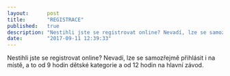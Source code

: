 ```yaml
---
layout:      post
title:       "REGISTRACE"
published:   true
description: "Nestihli jste se registrovat online? Nevadí, lze se samozřejmě přihlásit i na místě, a to od 9 hodin dětské kategorie a od 12 hodin na hlavní závod."
date:        "2017-09-11 12:39:33"
---
```


<p>Nestihli jste se registrovat online? Nevadí, lze se samozřejmě přihlásit i na místě, a to od 9 hodin dětské kategorie a od 12 hodin na hlavní závod.</p>